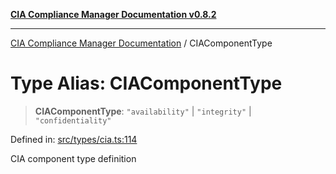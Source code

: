 [**CIA Compliance Manager Documentation v0.8.2**](../README.md)

***

[CIA Compliance Manager Documentation](../globals.md) / CIAComponentType

# Type Alias: CIAComponentType

> **CIAComponentType**: `"availability"` \| `"integrity"` \| `"confidentiality"`

Defined in: [src/types/cia.ts:114](https://github.com/Hack23/cia-compliance-manager/blob/423c5d261c747ade8ca2550e176aa05168b5a31e/src/types/cia.ts#L114)

CIA component type definition
